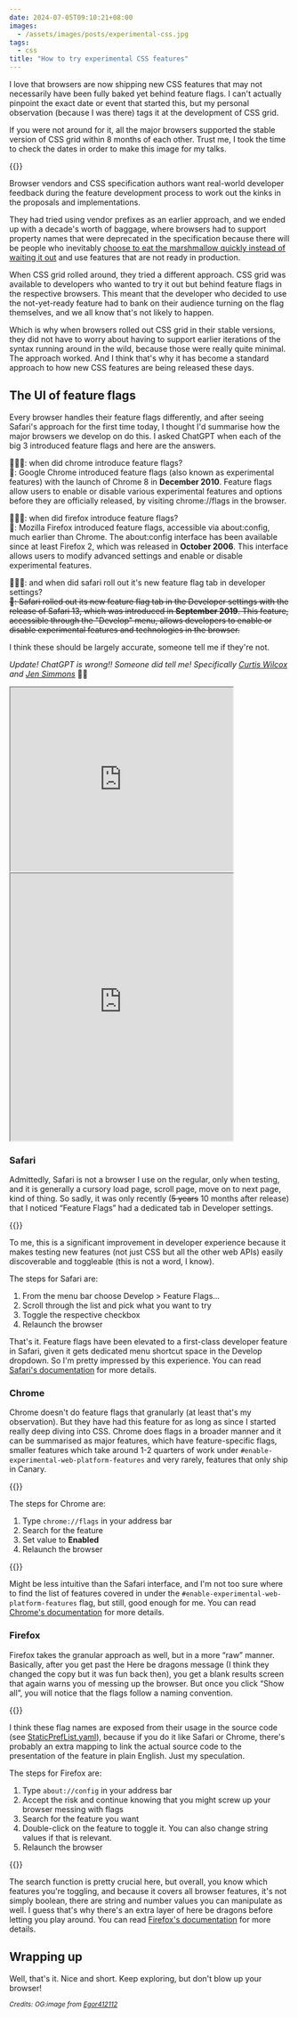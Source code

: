 ```yaml
---
date: 2024-07-05T09:10:21+08:00
images:
  - /assets/images/posts/experimental-css.jpg
tags:
  - css
title: "How to try experimental CSS features"
---
```


I love that browsers are now shipping new CSS features that may not necessarily have been fully baked yet behind feature flags. I can't actually pinpoint the exact date or event that started this, but my personal observation (because I was there) tags it at the development of CSS grid.

If you were not around for it, all the major browsers supported the stable version of CSS grid within 8 months of each other. Trust me, I took the time to check the dates in order to make this image for my talks.

{{<img4w filename="posts/experimental-css/grid-release" filetype="png" alt="Dates when CSS grid where released in 2017">}}

Browser vendors and CSS specification authors want real-world developer feedback during the feature development process to work out the kinks in the proposals and implementations.

They had tried using vendor prefixes as an earlier approach, and we ended up with a decade's worth of baggage, where browsers had to support property names that were deprecated in the specification because there will be people who inevitably [choose to eat the marshmallow quickly instead of waiting it out](https://en.wikipedia.org/wiki/Stanford_marshmallow_experiment) and use features that are not ready in production.

When CSS grid rolled around, they tried a different approach. CSS grid was available to developers who wanted to try it out but behind feature flags in the respective browsers. This meant that the developer who decided to use the not-yet-ready feature had to bank on their audience turning on the flag themselves, and we all know that's not likely to happen.

Which is why when browsers rolled out CSS grid in their stable versions, they did not have to worry about having to support earlier iterations of the syntax running around in the wild, because those were really quite minimal. The approach worked. And I think that's why it has become a standard approach to how new CSS features are being released these days.

## The UI of feature flags

Every browser handles their feature flags differently, and after seeing Safari's approach for the first time today, I thought I'd summarise how the major browsers we develop on do this. I asked ChatGPT when each of the big 3 introduced feature flags and here are the answers.

<span class="emoji" role="img" tabindex="0" aria-label="woman raising hand">&#x1F64B;&#x1F3FB;&#x200D;&#x2640;&#xFE0F;</span>: when did chrome introduce feature flags?  
<span class="emoji" role="img" tabindex="0" aria-label="robot">&#x1F916;</span>: Google Chrome introduced feature flags (also known as experimental features) with the launch of Chrome 8 in **December 2010**. Feature flags allow users to enable or disable various experimental features and options before they are officially released, by visiting chrome://flags in the browser.

<span class="emoji" role="img" tabindex="0" aria-label="woman raising hand">&#x1F64B;&#x1F3FB;&#x200D;&#x2640;&#xFE0F;</span>: when did firefox introduce feature flags?  
<span class="emoji" role="img" tabindex="0" aria-label="robot">&#x1F916;</span>: Mozilla Firefox introduced feature flags, accessible via about:config, much earlier than Chrome. The about:config interface has been available since at least Firefox 2, which was released in **October 2006**. This interface allows users to modify advanced settings and enable or disable experimental features.

<span class="emoji" role="img" tabindex="0" aria-label="woman raising hand">&#x1F64B;&#x1F3FB;&#x200D;&#x2640;&#xFE0F;</span>: and when did safari roll out it's new feature flag tab in developer settings?  
<s><span class="emoji" role="img" tabindex="0" aria-label="robot">&#x1F916;</span>: Safari rolled out its new feature flag tab in the Developer settings with the release of Safari 13, which was introduced in **September 2019**. This feature, accessible through the "Develop" menu, allows developers to enable or disable experimental features and technologies in the browser.</s>

I think these should be largely accurate, someone tell me if they're not.

_Update! ChatGPT is wrong!! Someone did tell me! Specifically [Curtis Wilcox](https://scholar.harvard.edu/ccwilcox/people/curtis-wilcox) and [Jen Simmons](https://jensimmons.com/)_ <span class="emoji" role="img" tabindex="0" aria-label="person bowing">&#x1F647;&#x1F3FB;</span>

<iframe src="https://c.im/@cwilcox808/112734737122814176/embed" width="400" height="330" allowfullscreen="allowfullscreen" sandbox="allow-scripts allow-same-origin allow-popups allow-popups-to-escape-sandbox allow-forms"></iframe>

<iframe src="https://front-end.social/@jensimmons/112735884858878928/embed" width="400" height="480" allowfullscreen="allowfullscreen" sandbox="allow-scripts allow-same-origin allow-popups allow-popups-to-escape-sandbox allow-forms"></iframe>

### Safari

Admittedly, Safari is not a browser I use on the regular, only when testing, and it is generally a cursory load page, scroll page, move on to next page, kind of thing. So sadly, it was only recently (~~5 years~~ 10 months after release) that I noticed “Feature Flags” had a dedicated tab in Developer settings.

{{<img2x filename="posts/experimental-css/safari" filetype="png" alt="Feature flag tab in Safari's developer settings">}}

To me, this is a significant improvement in developer experience because it makes testing new features (not just CSS but all the other web APIs) easily discoverable and toggleable (this is not a word, I know).

<p class="no-margin">The steps for Safari are:</p>

<ol>
  <li class="no-margin">From the menu bar choose Develop &gt; Feature Flags…</li>
  <li class="no-margin">Scroll through the list and pick what you want to try</li>
  <li class="no-margin">Toggle the respective checkbox</li>
  <li>Relaunch the browser</li>
</ol>

That's it. Feature flags have been elevated to a first-class developer feature in Safari, given it gets dedicated menu shortcut space in the Develop dropdown. So I'm pretty impressed by this experience. You can read [Safari's documentation](https://developer.apple.com/documentation/safari-developer-tools/feature-flag-settings) for more details.

### Chrome

Chrome doesn't do feature flags that granularly (at least that's my observation). But they have had this feature for as long as since I started really deep diving into CSS. Chrome does flags in a broader manner and it can be summarised as major features, which have feature-specific flags, smaller features which take around 1-2 quarters of work under `#enable-experimental-web-platform-features` and very rarely, features that only ship in Canary.

{{<img2x filename="posts/experimental-css/chrome" filetype="png" alt="Feature flags interface on Chrome">}}

<p class="no-margin">The steps for Chrome are:</p>

<ol>
  <li class="no-margin">Type <code>chrome://flags</code> in your address bar</li>
  <li class="no-margin">Search for the feature</li>
  <li class="no-margin">Set value to <strong>Enabled</strong></li>
  <li>Relaunch the browser</li>
</ol>

{{<img2x filename="posts/experimental-css/chrome2" filetype="png" alt="Using the search bar on the feature flags interface in Chrome">}}

Might be less intuitive than the Safari interface, and I'm not too sure where to find the list of features covered in under the `#enable-experimental-web-platform-features` flag, but still, good enough for me. You can read [Chrome's documentation](https://developer.chrome.com/docs/web-platform/chrome-flags) for more details.

### Firefox

Firefox takes the granular approach as well, but in a more “raw” manner. Basically, after you get past the Here be dragons message (I think they changed the copy but it was fun back then), you get a blank results screen that again warns you of messing up the browser. But once you click “Show all”, you will notice that the flags follow a naming convention.

{{<img2x filename="posts/experimental-css/firefox" filetype="png" alt="Initial screen in Firefox's configuration interface">}}

I think these flag names are exposed from their usage in the source code (see <a href="https://searchfox.org/mozilla-central/source/modules/libpref/init/StaticPrefList.yaml">StaticPrefList.yaml</a>), because if you do it like Safari or Chrome, there's probably an extra mapping to link the actual source code to the presentation of the feature in plain English. Just my speculation.

<p class="no-margin">The steps for Firefox are:</p>

<ol>
  <li class="no-margin">Type <code>about://config</code> in your address bar</li>
  <li class="no-margin">Accept the risk and continue knowing that you might screw up your browser messing with flags</li>
  <li class="no-margin">Search for the feature you want</li>
  <li class="no-margin">Double-click on the feature to toggle it. You can also change string values if that is relevant.</li>
  <li>Relaunch the browser</li>
</ol>

{{<img2x filename="posts/experimental-css/firefox2" filetype="png" alt="Using the search bar on the feature flags interface in Firefox">}}

The search function is pretty crucial here, but overall, you know which features you're toggling, and because it covers all browser features, it's not simply boolean, there are string and number values you can manipulate as well. I guess that's why there's an extra layer of here be dragons before letting you play around. You can read [Firefox's documentation](https://developer.mozilla.org/en-US/docs/Mozilla/Firefox/Experimental_features) for more details.

## Wrapping up

Well, that's it. Nice and short. Keep exploring, but don't blow up your browser!

<em><small>Credits: OG:image from <a href="https://www.deviantart.com/egor412112/art/Cat-scientist-752200669">Egor412112</a></small></em>
